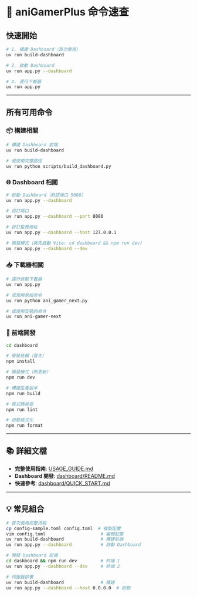 # 🚀 aniGamerPlus 命令速查

## 快速開始

```bash
# 1. 構建 Dashboard（首次使用）
uv run build-dashboard

# 2. 啟動 Dashboard
uv run app.py --dashboard

# 3. 運行下載器
uv run app.py
```

---

## 所有可用命令

### 📦 構建相關

```bash
# 構建 Dashboard 前端
uv run build-dashboard

# 或使用完整路徑
uv run python scripts/build_dashboard.py
```

### 🌐 Dashboard 相關

```bash
# 啟動 Dashboard（默認端口 5000）
uv run app.py --dashboard

# 自訂端口
uv run app.py --dashboard --port 8080

# 自訂監聽地址
uv run app.py --dashboard --host 127.0.0.1

# 開發模式（需先啟動 Vite: cd dashboard && npm run dev）
uv run app.py --dashboard --dev
```

### 📥 下載器相關

```bash
# 運行自動下載器
uv run app.py

# 或使用原始命令
uv run python ani_gamer_next.py

# 或使用安裝的命令
uv run ani-gamer-next
```

### 🔧 前端開發

```bash
cd dashboard

# 安裝依賴（首次）
npm install

# 開發模式（熱更新）
npm run dev

# 構建生產版本
npm run build

# 程式碼檢查
npm run lint

# 自動格式化
npm run format
```

---

## 📚 詳細文檔

- **完整使用指南**: [USAGE_GUIDE.md](USAGE_GUIDE.md)
- **Dashboard 開發**: [dashboard/README.md](dashboard/README.md)
- **快速參考**: [dashboard/QUICK_START.md](dashboard/QUICK_START.md)

---

## 💡 常見組合

```bash
# 首次使用完整流程
cp config-sample.toml config.toml  # 複製配置
vim config.toml                     # 編輯配置
uv run build-dashboard              # 構建前端
uv run app.py --dashboard           # 啟動 Dashboard

# 開發 Dashboard 前端
cd dashboard && npm run dev         # 終端 1
uv run app.py --dashboard --dev     # 終端 2

# 伺服器部署
uv run build-dashboard              # 構建
uv run app.py --dashboard --host 0.0.0.0  # 啟動
```
